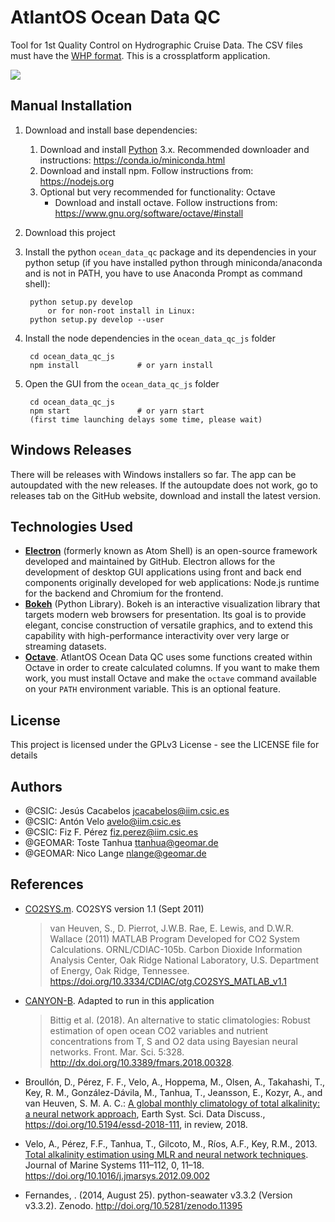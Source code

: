 # AtlantOS Ocean Data QC

Tool for 1st Quality Control on Hydrographic Cruise Data. The CSV files must have the [WHP format](https://www.nodc.noaa.gov/woce/woce_v3/wocedata_1/whp/exchange/exchange_format_desc.htm). This is a crossplatform application.

![](https://github.com/ocean-data-qc/ocean-data-qc/blob/master/ocean_data_qc_js/src/img/demo.gif?raw=true)

## Manual Installation

1. Download and install base dependencies:
    1. Download and install [Python](https://www.python.org/download/releases/3.0/) 3.x. Recommended downloader and instructions: https://conda.io/miniconda.html
    2. Download and install npm. Follow instructions from: https://nodejs.org
    3. Optional but very recommended for functionality: Octave
        - Download and install octave. Follow instructions from: https://www.gnu.org/software/octave/#install

1. Download this project
3. Install the python `ocean_data_qc` package and its dependencies in your python setup (if you have installed python through miniconda/anaconda and is not in PATH, you have to use Anaconda Prompt as command shell):

        python setup.py develop
            or for non-root install in Linux:
        python setup.py develop --user 

3. Install the node dependencies in the `ocean_data_qc_js` folder

        cd ocean_data_qc_js
        npm install             # or yarn install

4. Open the GUI from the `ocean_data_qc_js` folder 

        cd ocean_data_qc_js
        npm start               # or yarn start
        (first time launching delays some time, please wait)

## Windows Releases

There will be releases with Windows installers so far. The app can be autoupdated with the new releases. If the autoupdate does not work, go to releases tab on the GitHub website, download and install the latest version.

## Technologies Used

* [**Electron**](https://electronjs.org/) (formerly known as Atom Shell) is an open-source framework developed and maintained by GitHub. Electron allows for the development of desktop GUI applications using front and back end components originally developed for web applications: Node.js runtime for the backend and Chromium for the frontend.
* [**Bokeh**](https://bokeh.pydata.org) (Python Library). Bokeh is an interactive visualization library that targets modern web browsers for presentation. Its goal is to provide elegant, concise construction of versatile graphics, and to extend this capability with high-performance interactivity over very large or streaming datasets.
* [**Octave**](https://www.gnu.org/software/octave/). AtlantOS Ocean Data QC uses some functions created within Octave in order to create calculated columns. If you want to make them work, you must install Octave and make the `octave` command available on your `PATH` environment variable. This is an optional feature.

## License

This project is licensed under the GPLv3 License - see the LICENSE file for details

## Authors

* @CSIC: Jesús Cacabelos <jcacabelos@iim.csic.es>
* @CSIC: Antón Velo <avelo@iim.csic.es>
* @CSIC: Fiz F. Pérez <fiz.perez@iim.csic.es>
* @GEOMAR: Toste Tanhua <ttanhua@geomar.de>
* @GEOMAR: Nico Lange <nlange@geomar.de>

## References

* [CO2SYS.m](https://doi.org/10.3334/CDIAC/otg.CO2SYS_MATLAB_v1.1). CO2SYS version 1.1 (Sept 2011)
    >van Heuven, S., D. Pierrot, J.W.B. Rae, E. Lewis, and D.W.R. Wallace (2011) MATLAB Program Developed for CO2 System Calculations. ORNL/CDIAC-105b. Carbon Dioxide Information Analysis Center, Oak Ridge National Laboratory, U.S. Department of Energy, Oak Ridge, Tennessee. https://doi.org/10.3334/CDIAC/otg.CO2SYS_MATLAB_v1.1

* [CANYON-B](https://github.com/HCBScienceProducts/CANYON-B). Adapted to run in this application
    >Bittig et al. (2018). An alternative to static climatologies: Robust estimation of open ocean CO2 variables and nutrient concentrations from T, S and O2 data using Bayesian neural networks. Front. Mar. Sci. 5:328. http://dx.doi.org/10.3389/fmars.2018.00328.

* Broullón, D., Pérez, F. F., Velo, A., Hoppema, M., Olsen, A., Takahashi, T., Key, R. M., González-Dávila, M., Tanhua, T., Jeansson, E., Kozyr, A., and van Heuven, S. M. A. C.: [A global monthly climatology of total alkalinity: a neural network approach](https://doi.org/10.5194/essd-2018-111), Earth Syst. Sci. Data Discuss., https://doi.org/10.5194/essd-2018-111, in review, 2018.

* Velo, A., Pérez, F.F., Tanhua, T., Gilcoto, M., Ríos, A.F., Key, R.M., 2013. [Total alkalinity estimation using MLR and neural network techniques](https://doi.org/10.1016/j.jmarsys.2012.09.002). Journal of Marine Systems 111–112, 0, 11–18. https://doi.org/10.1016/j.jmarsys.2012.09.002

* Fernandes, . (2014, August 25). python-seawater v3.3.2 (Version v3.3.2). Zenodo. http://doi.org/10.5281/zenodo.11395     